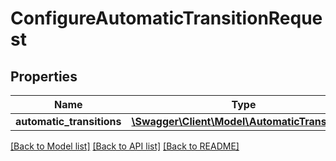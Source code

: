 # ConfigureAutomaticTransitionRequest

## Properties
Name | Type | Description | Notes
------------ | ------------- | ------------- | -------------
**automatic_transitions** | [**\Swagger\Client\Model\AutomaticTransition[]**](AutomaticTransition.md) |  | 

[[Back to Model list]](../README.md#documentation-for-models) [[Back to API list]](../README.md#documentation-for-api-endpoints) [[Back to README]](../README.md)


